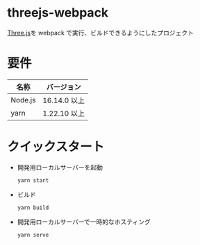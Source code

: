 # threejs-webpack

[Three.js](https://threejs.org/)を webpack で実行、ビルドできるようにしたプロジェクト

# 要件

| 名称    | バージョン   |
| ------- | ------------ |
| Node.js | 16.14.0 以上 |
| yarn    | 1.22.10 以上 |

# クイックスタート

- 開発用ローカルサーバーを起動

  ```bash
  yarn start
  ```

- ビルド

  ```bash
  yarn build
  ```

- 開発用ローカルサーバーで一時的なホスティング

  ```bash
  yarn serve
  ```
